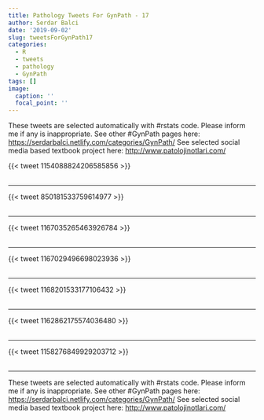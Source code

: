 ```yaml
---
title: Pathology Tweets For GynPath - 17
author: Serdar Balci
date: '2019-09-02'
slug: tweetsForGynPath17
categories:
  - R
  - tweets
  - pathology
  - GynPath
tags: []
image:
  caption: ''
  focal_point: ''
---
```



These tweets are selected automatically with #rstats code. Please inform me if any is inappropriate.
See other #GynPath pages here: https://serdarbalci.netlify.com/categories/GynPath/ 
See selected social media based textbook project here: http://www.patolojinotlari.com/

{{< tweet 1154088824206585856 >}}
<br>
<br>
<hr>
{{< tweet 850181533759614977 >}}
<br>
<br>
<hr>
{{< tweet 1167035265463926784 >}}
<br>
<br>
<hr>
{{< tweet 1167029496698023936 >}}
<br>
<br>
<hr>
{{< tweet 1168201533177106432 >}}
<br>
<br>
<hr>
{{< tweet 1162862175574036480 >}}
<br>
<br>
<hr>
{{< tweet 1158276849929203712 >}}
<br>
<br>
<hr>


These tweets are selected automatically with #rstats code. Please inform me if any is inappropriate.
See other #GynPath pages here: https://serdarbalci.netlify.com/categories/GynPath/ 
See selected social media based textbook project here: http://www.patolojinotlari.com/
